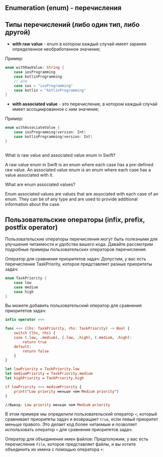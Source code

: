 ## Enumeration (enum) - перечисления

## Типы перечислений (либо один тип, либо другой)

* **with raw value** - enum в котором каждый случай имеет заранее определенное необработанное значение;

Пример: 
```swift
enum withRawValue: String {
    case iosProgramming
    case kotlinProgramming
    // или
    case ios = "iosProgramming"
    case kotlin = "kotlinProgramming"
}
```

* **with associated value** - это перечисление, в котором каждый случай имеет ассоциированное с ним значение;

Пример: 
```swift
enum withAssociateValue {
    case iosProgramming(version: Int)
    case kotlinProgramming(version: Int)
}
```

##

What is raw value and associated value enum in Swift?

A raw value enum in Swift is an enum where each case has a pre-defined raw value. An associated value enum is an enum where each case has a value associated with it.

What are enum associated values?

Enum associated values are values that are associated with each case of an enum. They can be of any type and are used to provide additional information about the case.

## Пользовательские операторы (infix, prefix, postfix operator)

Пользовательские операторы перечисления могут быть полезными для улучшения читаемости и удобства вашего кода. Давайте рассмотрим подробные примеры пользовательских операторов перечисления.

Оператор для сравнения приоритетов задач:
Допустим, у вас есть перечисление TaskPriority, которое представляет разные приоритеты задач:

```swift
enum TaskPriority {
    case low
    case medium
    case high
}
```

Вы можете добавить пользовательский оператор для сравнения приоритетов задач:

```swift
infix operator <<<

func <<< (lhs: TaskPriority, rhs: TaskPriority) -> Bool {
    switch (lhs, rhs) {
    case (.low, .medium), (.low, .high), (.medium, .high):
        return true
    default:
        return false
    }
}

let lowPriority = TaskPriority.low
let mediumPriority = TaskPriority.medium
let highPriority = TaskPriority.high

if lowPriority <<< mediumPriority {
    print("Low priority меньше чем Medium priority")
}

//Вывод: Low priority меньше чем Medium priority
```

В этом примере мы определили пользовательский оператор `<`, который сравнивает приоритеты задач и возвращает `true`, если левый приоритет меньше правого. Это делает код более читаемым и позволяет использовать оператор `<` для сравнения приоритетов задач.

Оператор для объединения имен файлов:
Предположим, у вас есть перечисление `File`, которое представляет файлы, и вы хотите объединить их имена с помощью оператора `+`: